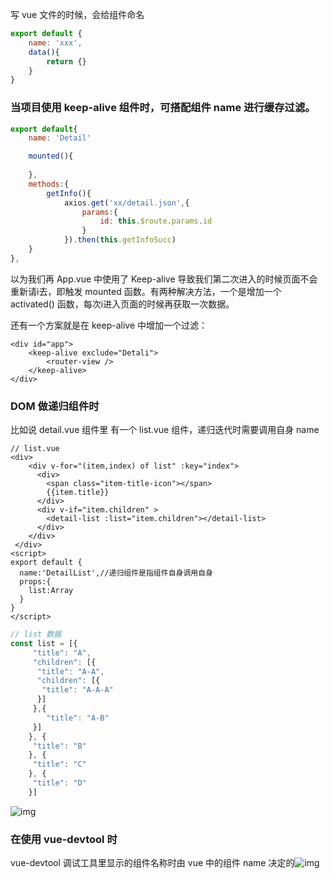 写 vue 文件的时候，会给组件命名

```js
export default {
    name: 'xxx',
    data(){
        return {}
    }
}
```

### 当项目使用 keep-alive 组件时，可搭配组件 name 进行缓存过滤。

```js
export default{
    name: 'Detail'

    mounted(){
    
	},
    methods:{
        getInfo(){
            axios.get('xx/detail.json',{
                params:{
                    id: this.$route.params.id
                }
            }).then(this.getInfoSucc)
    }
},
```

以为我们再 App.vue 中使用了 Keep-alive 导致我们第二次进入的时候页面不会重新请i去，即触发 mounted 函数。有两种解决方法，一个是增加一个 activated() 函数，每次i进入页面的时候再获取一次数据。

还有一个方案就是在 keep-alive 中增加一个过滤：

```vue
<div id="app">
    <keep-alive exclude="Detali">
    	<router-view />
    </keep-alive>
</div>
```

### DOM 做递归组件时

比如说 detail.vue 组件里 有一个 list.vue 组件，递归迭代时需要调用自身 name

```vue
// list.vue
<div>
    <div v-for="(item,index) of list" :key="index">
      <div>
        <span class="item-title-icon"></span>
        {{item.title}}
      </div>
      <div v-if="item.children" >
        <detail-list :list="item.children"></detail-list>
      </div>
    </div>
 </div>
<script>
export default {
  name:'DetailList',//递归组件是指组件自身调用自身
  props:{
    list:Array
  }
}
</script>
```

```js
// list 数据
const list = [{
     "title": "A",
     "children": [{
      "title": "A-A",
      "children": [{
       "title": "A-A-A"
      }]
     },{
        "title": "A-B"
     }]
    }, {
     "title": "B"
    }, {
     "title": "C"
    }, {
     "title": "D"
    }]
```



![img](https://img.jbzj.com/file_images/article/201805/2018523154853255.png?2018423154929)

### 在使用 vue-devtool 时

vue-devtool 调试工具里显示的组件名称时由 vue 中的组件 name 决定的![img](https://img.jbzj.com/file_images/article/201805/2018523154947762.png?201842315502)